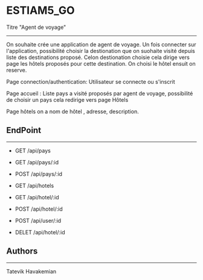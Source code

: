 # ESTIAM5_GO

Titre "Agent de voyage"
***

On souhaite crée une application de agent de voyage.
Un fois connecter sur l'application, possibilité choisir la destionation que on suohaite visité depuis liste des destinations proposé.
Celon destionation choisie cela dirige vers page les hôtels proposés pour cette destination. 
On choisi le hôtel ensuit on reserve.


Page connection/authentication: Utilisateur se connecte ou s'inscrit 

Page accueil : Liste pays a visité proposés par agent de voyage, possibilité de choisir un pays cela redirige vers page Hôtels
 
Page hôtels on a  nom de hôtel , adresse, description.




## EndPoint 
***


* GET /api/pays 

* GET /api/pays/:id

* POST /api/pays/:id 

* GET /api/hotels

* GET /api/hotel/:id

* POST /api/hotel/:id

* POST /api/user/:id

* DELET /api/hotel/:id


## Authors
***
Tatevik Havakemian
